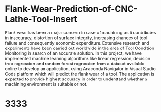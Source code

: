 # Flank-Wear-Prediction-of-CNC-Lathe-Tool-Insert
Flank wear has been a major concern in case of machining as it contributes in inaccuracy, distortion of surface integrity, increasing chances of tool failure and consequently economic expenditure. Extensive research and experiments have been carried out worldwide in the area of Tool Condition Monitoring in search of an accurate solution. In this project, we have implemented machine learning algorithms like linear regression, decision tree regression and random forest regression from a dataset available online to develop an application, using Anaconda Navigator in Visual Studio Code platform which will predict the flank wear of a tool. The application is expected to provide highest accuracy in order to understand whether a machining environment is suitable or not.
# 3333
